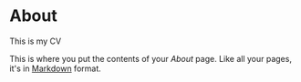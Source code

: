 # About
This is my CV 

This is where you put the contents of your *About* page. Like all your pages, it's in [Markdown](https://guides.github.com/features/mastering-markdown/) format.

